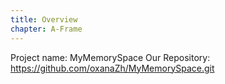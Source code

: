```yaml
---
title: Overview
chapter: A-Frame
---
```

Project name: MyMemorySpace
Our Repository:
https://github.com/oxanaZh/MyMemorySpace.git
